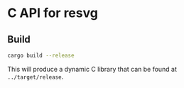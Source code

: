 # C API for resvg

## Build

```sh
cargo build --release
```

This will produce a dynamic C library that can be found at `../target/release`.
